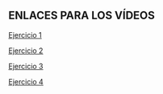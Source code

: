 <h2>ENLACES PARA LOS VÍDEOS</h2>

[Ejercicio 1](https://youtu.be/TLu7zbat9E8)

[Ejercicio 2](https://youtu.be/6mFYPaSSuC0)

[Ejercicio 3](https://youtu.be/42AZgcoxDIA)

[Ejercicio 4](https://youtu.be/3KEEmaY7MK8)
